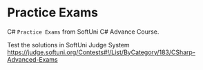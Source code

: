 # Practice Exams

C# `Practice Exams` from SoftUni C# Advance Course.

Test the solutions in SoftUni Judge System https://judge.softuni.org/Contests#!/List/ByCategory/183/CSharp-Advanced-Exams
